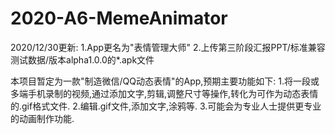 # 2020-A6-MemeAnimator
2020/12/30更新:
1.App更名为"表情管理大师"
2.上传第三阶段汇报PPT/标准兼容测试数据/版本alpha1.0.0的*.apk文件

本项目暂定为一款"制造微信/QQ动态表情"的App,预期主要功能如下:
1.将一段或多端手机录制的视频,通过添加文字,剪辑,调整尺寸等操作,转化为可作为动态表情的.gif格式文件.
2.编辑.gif文件,添加文字,涂鸦等.
3.可能会为专业人士提供更专业的动画制作功能.

